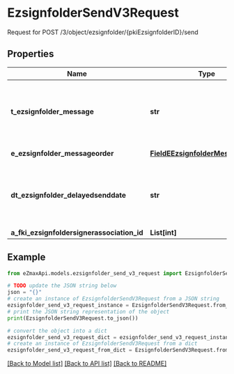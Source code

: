 # EzsignfolderSendV3Request

Request for POST /3/object/ezsignfolder/{pkiEzsignfolderID}/send

## Properties

Name | Type | Description | Notes
------------ | ------------- | ------------- | -------------
**t_ezsignfolder_message** | **str** | A custom text message that will be added to the email sent. | [optional] 
**e_ezsignfolder_messageorder** | [**FieldEEzsignfolderMessageorder**](FieldEEzsignfolderMessageorder.md) |  | [optional] [default to FieldEEzsignfolderMessageorder.GLOBALFIRST]
**dt_ezsignfolder_delayedsenddate** | **str** | The date and time at which the Ezsignfolder will be sent in the future. | [optional] 
**a_fki_ezsignfoldersignerassociation_id** | **List[int]** |  | 

## Example

```python
from eZmaxApi.models.ezsignfolder_send_v3_request import EzsignfolderSendV3Request

# TODO update the JSON string below
json = "{}"
# create an instance of EzsignfolderSendV3Request from a JSON string
ezsignfolder_send_v3_request_instance = EzsignfolderSendV3Request.from_json(json)
# print the JSON string representation of the object
print(EzsignfolderSendV3Request.to_json())

# convert the object into a dict
ezsignfolder_send_v3_request_dict = ezsignfolder_send_v3_request_instance.to_dict()
# create an instance of EzsignfolderSendV3Request from a dict
ezsignfolder_send_v3_request_from_dict = EzsignfolderSendV3Request.from_dict(ezsignfolder_send_v3_request_dict)
```
[[Back to Model list]](../README.md#documentation-for-models) [[Back to API list]](../README.md#documentation-for-api-endpoints) [[Back to README]](../README.md)



